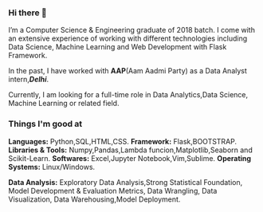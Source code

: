### Hi there 👋
I’m a Computer Science & Engineering graduate of 2018 batch. I come with an extensive experience of working with different technologies including Data Science, Machine Learning and Web Development with Flask Framework.


In the past, I have worked with **AAP**(Aam Aadmi Party) as a Data Analyst intern,***Delhi***.

Currently, I am looking for a full-time role in Data Analytics,Data Science, Machine Learning or related field.

### Things I'm good at

**Languages:** Python,SQL,HTML,CSS.
**Framework:** Flask,BOOTSTRAP.
**Libraries & Tools:** Numpy,Pandas,Lambda funcion,Matplotlib,Seaborn and Scikit-Learn.
**Softwares:** Excel,Jupyter Notebook,Vim,Sublime.
**Operating Systems:** Linux/Windows.

**Data Analysis:** Exploratory Data Analysis,Strong Statistical Foundation, Model Development & Evaluation Metrics, Data Wrangling, Data Visualization, Data Warehousing,Model Deployment.

<!--
**mahesarya/mahesarya** is a ✨ _special_ ✨ repository because its `README.md` (this file) appears on your GitHub profile.

Here are some ideas to get you started:

- 🔭 I’m currently working on ...
- 🌱 I’m currently learning ...
- 👯 I’m looking to collaborate on ...
- 🤔 I’m looking for help with ...
- 💬 Ask me about ...
- 📫 How to reach me: ...
- 😄 Pronouns: ...
- ⚡ Fun fact: ...
-->
